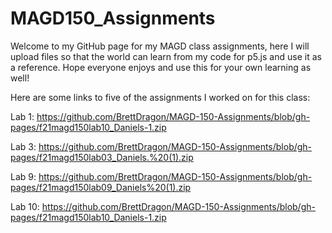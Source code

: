 # MAGD150_Assignments
Welcome to my GitHub page for my MAGD class assignments, here I will upload files so that the world can learn from my code for p5.js and use it as a reference. Hope everyone enjoys and use this for your own learning as well!

Here are some links to five of the assignments I worked on for this class:

Lab 1: https://github.com/BrettDragon/MAGD-150-Assignments/blob/gh-pages/f21magd150lab10_Daniels-1.zip

Lab 3: https://github.com/BrettDragon/MAGD-150-Assignments/blob/gh-pages/f21magd150lab03_Daniels.%20(1).zip

Lab 9: https://github.com/BrettDragon/MAGD-150-Assignments/blob/gh-pages/f21magd150lab09_Daniels%20(1).zip

Lab 10: https://github.com/BrettDragon/MAGD-150-Assignments/blob/gh-pages/f21magd150lab10_Daniels-1.zip
